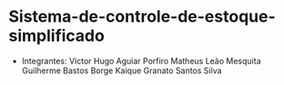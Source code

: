 # Sistema-de-controle-de-estoque-simplificado

- Integrantes:
  Victor Hugo Aguiar Porfiro
  Matheus Leão Mesquita
  Guilherme Bastos Borge
  Kaique Granato Santos Silva
